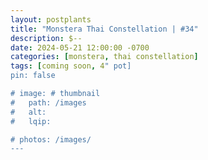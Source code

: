 ```yaml
---
layout: postplants
title: "Monstera Thai Constellation | #34"
description: $--
date: 2024-05-21 12:00:00 -0700
categories: [monstera, thai constellation]
tags: [coming soon, 4" pot]
pin: false

# image: # thumbnail
#   path: /images
#   alt:
#   lqip:

# photos: /images/
---
```

